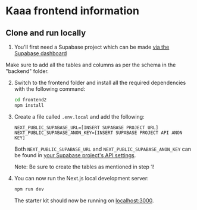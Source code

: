 # Kaaa frontend information
## Clone and run locally

1. You'll first need a Supabase project which can be made [via the Supabase dashboard](https://database.new)

Make sure to add all the tables and columns as per the schema in the "backend" folder.

2. Switch to the frontend folder and install all the required dependencies with the following command:

   ```bash
   cd frontend2
   npm install
   ```

3. Create a file called `.env.local` and add the following:

   ```
   NEXT_PUBLIC_SUPABASE_URL=[INSERT SUPABASE PROJECT URL]
   NEXT_PUBLIC_SUPABASE_ANON_KEY=[INSERT SUPABASE PROJECT API ANON KEY]
   ```

   Both `NEXT_PUBLIC_SUPABASE_URL` and `NEXT_PUBLIC_SUPABASE_ANON_KEY` can be found in [your Supabase project's API settings](https://app.supabase.com/project/_/settings/api).

   Note: Be sure to create the tables as mentioned in step 1!

4. You can now run the Next.js local development server:

   ```bash
   npm run dev
   ```

   The starter kit should now be running on [localhost:3000](http://localhost:3000/).